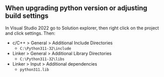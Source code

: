 ## When upgrading python version or adjusting build settings

In Visual Studio 2022 go to Solution explorer, then right click on the project and click settings. Then:

* c/C++ > General > Additional Include Directories
    * `C:\Python311-32\include`
* Linker > General > Additional Library Directories
    * `C:\Python311-32\libs`
* Linker > Input > Additional dependencies
    * `python311.lib`
    